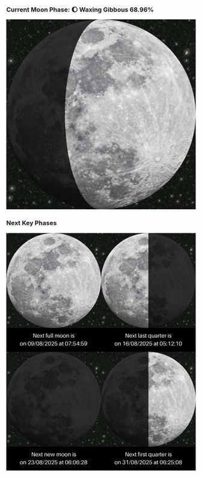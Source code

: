 ### Current Moon Phase: 🌔 Waxing Gibbous 68.96%
![Moon Phase](moonphase.png)
### Next Key Phases
![Gallery](gallery.png)